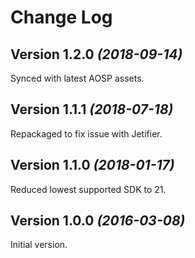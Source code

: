 Change Log
==========

Version 1.2.0 *(2018-09-14)*
----------------------------

Synced with latest AOSP assets.

Version 1.1.1 *(2018-07-18)*
----------------------------

Repackaged to fix issue with Jetifier.

Version 1.1.0 *(2018-01-17)*
----------------------------

Reduced lowest supported SDK to 21.

Version 1.0.0 *(2016-03-08)*
----------------------------

Initial version.
